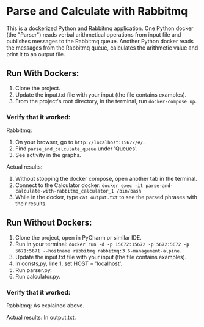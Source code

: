 # Parse and Calculate with Rabbitmq

This is a dockerized Python and Rabbitmq application.
One Python docker (the "Parser") reads verbal arithmetical operations from input file and publishes messages to the Rabbitmq queue.
Another Python docker reads the messages from the Rabbitmq queue, calculates the arithmetic value and print it to an output file.

## Run With Dockers:
1. Clone the project.
2. Update the input.txt file with your input (the file contains examples).
3. From the project's root directory, in the terminal, run ```docker-compose up```.

### Verify that it worked:
Rabbitmq:

1. On your browser, go to ```http://localhost:15672/#/```.
2. Find ```parse_and_calculate_queue``` under 'Queues'.
3. See activity in the graphs.

Actual results:

1. Without stopping the docker compose, open another tab in the terminal.
2. Connect to the Calculator docker: ```docker exec -it parse-and-calculate-with-rabbitmq_calculator_1 /bin/bash```
3. While in the docker, type ```cat output.txt``` to see the parsed phrases with their results. 

## Run Without Dockers:
1. Clone the project, open in PyCharm or similar IDE.
2. Run in your terminal: ```docker run -d -p 15672:15672 -p 5672:5672 -p 5671:5671 --hostname rabbitmq rabbitmq:3.6-management-alpine```.
3. Update the input.txt file with your input (the file contains examples).
4. In consts,py, line 1, set HOST = 'localhost'.
5. Run parser.py.
6. Run calculator.py.

### Verify that it worked:
Rabbitmq: As explained above.

Actual results:
In output.txt.
